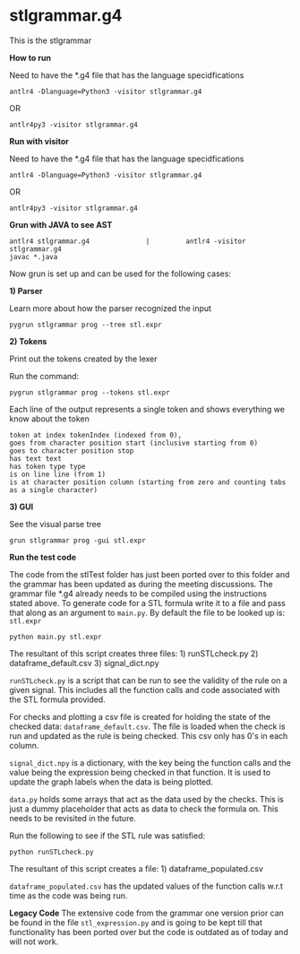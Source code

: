 # stlgrammar.g4
This is the stlgrammar

**How to run**

Need to have the *.g4 file that has the language specidfications

    antlr4 -Dlanguage=Python3 -visitor stlgrammar.g4

OR

    antlr4py3 -visitor stlgrammar.g4

**Run with visitor**

Need to have the *.g4 file that has the language specidfications

    antlr4 -Dlanguage=Python3 -visitor stlgrammar.g4

OR

    antlr4py3 -visitor stlgrammar.g4

**Grun with JAVA to see AST**

    antlr4 stlgrammar.g4              |         antlr4 -visitor stlgrammar.g4
    javac *.java

Now grun is set up and can be used for the following cases:

**1) Parser**

Learn more about how the parser recognized the input

    pygrun stlgrammar prog --tree stl.expr

**2) Tokens**

Print out the tokens created by the lexer

Run the command:

    pygrun stlgrammar prog --tokens stl.expr

Each line of the output represents a single token and shows everything we know about the token

    token at index tokenIndex (indexed from 0),
    goes from character position start (inclusive starting from 0)
    goes to character position stop
    has text text
    has token type type
    is on line line (from 1)
    is at character position column (starting from zero and counting tabs as a single character)

**3) GUI**

See the visual parse tree

    grun stlgrammar prog -gui stl.expr



**Run the test code**

The code from the stlTest folder has just been ported over to this folder and the grammar has been updated as during the meeting discussions. The grammar file *.g4 already needs to be compiled using the instructions stated above. To generate code for a STL formula write it to a file and pass that along as an argument to ```main.py```. By default the file to be looked up is: ```stl.expr```

    python main.py stl.expr

The resultant of this script creates three files:
    1) runSTLcheck.py
    2) dataframe_default.csv
    3) signal_dict.npy

```runSTLcheck.py``` is a script that can be run to see the validity of the rule on a given signal. This includes all the function calls and code associated with the STL formula provided.

For checks and plotting a csv file is created for holding the state of the checked data: ```dataframe_default.csv```. The file is loaded when the check is run and updated as the rule is being checked. This csv only has 0's in each column.

```signal_dict.npy``` is a dictionary, with the key being the function calls and the value being the expression being checked in that function. It is used to update the graph labels when the data is being plotted.

```data.py``` holds some arrays that act as the data used by the checks. This is just a dummy placeholder that acts as data to check the formula on. This needs to be revisited in the future.

Run the following to see if the STL rule was satisfied:

    python runSTLcheck.py

The resultant of this script creates a file:
    1) dataframe_populated.csv

```dataframe_populated.csv``` has the updated values of the function calls w.r.t time as the code was being run.


**Legacy Code**
The extensive code from the grammar one version prior can be found in the file ```stl_expression.py``` and is going to be kept till that functionality has been ported over but the code is outdated as of today and will not work.